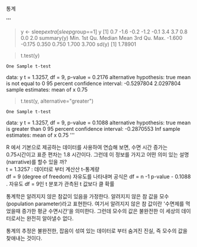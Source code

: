 통계

'''

> y <- sleep$extra[sleep$group==1]
> y
 [1]  0.7 -1.6 -0.2 -1.2 -0.1  3.4  3.7  0.8  0.0  2.0
> summary(y)
   Min. 1st Qu.  Median    Mean 3rd Qu.    Max. 
 -1.600  -0.175   0.350   0.750   1.700   3.700 
> sd(y)
[1] 1.78901

> t.test(y)

	One Sample t-test

data:  y
t = 1.3257, df = 9, p-value = 0.2176
alternative hypothesis: true mean is not equal to 0
95 percent confidence interval:
 -0.5297804  2.0297804
sample estimates:
mean of x 
     0.75 

> t.test(y, alternative="greater")

	One Sample t-test

data:  y
t = 1.3257, df = 9, p-value = 0.1088
alternative hypothesis: true mean is greater than 0
95 percent confidence interval:
 -0.2870553        Inf
sample estimates:
mean of x 
     0.75 
'''

R 에서 기본으로 제공하는 데이터를 사용하여 연습해 보면, 수면 시간 증가는   
0.75시간이고 표준 편차는 1.8 시간이다. 그런데 이 정보를 가지고 어떤 의미 있는 설명(narrative)를 할수 있을 까?  
t = 1.3257 : 데이터로 부터 계산산 t-통계량  
df = 9 (degree of freedom) 자유도를 나타내며 공식은 df = n -1 
p-value - 0.1088 . 자유도 df = 9인 t 분포가 관측된 t 값보다 클 확률  

통계학은 알려지지 않은 참값이 있음을 가정한다. 알려지지 않은 참 값을 모수(population parameter)라고 표현한다.  여기서 알려지지 않은 참 값이란 '수면제를 
먹었을때 증가한 평균 수면시간'을 의미한다. 그런데 모수의 값은 불완전한 이 세상의 데이터로서는 완전히 알아낼수 없다.  

통계의 추정은 불완전한, 잡음이 섞여 있는 데이터로 부터 숨겨진 진실, 즉 모수의 값을 찾애내는 것이다.

